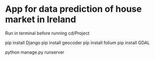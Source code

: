 # App for data prediction of house market in Ireland

Run in terminal before running
cd/Project

pip install Django
pip install geocoder
pip install folium
pip install GDAL

python manage.py runserver